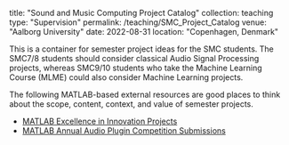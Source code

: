 title: "Sound and Music Computing Project Catalog"
collection: teaching
type: "Supervision"
permalink: /teaching/SMC_Project_Catalog
venue: "Aalborg University"
date: 2022-08-31
location: "Copenhagen, Denmark"

This is a container for semester project ideas for the SMC students. The SMC7/8 students should consider classical Audio Signal Processing projects, whereas SMC9/10 students who take the Machine Learning Course (MLME) could also consider Machine Learning projects.

The following MATLAB-based external resources are good places to think about the scope, content, context, and value of semester projects.

* [MATLAB Excellence in Innovation Projects](https://github.com/mathworks/MathWorks-Excellence-in-Innovation)
* [MATLAB Annual Audio Plugin Competition Submissions](https://se.mathworks.com/matlabcentral/fileexchange/?q=tag:%22aescomp%22&sort=date_desc_updated)
